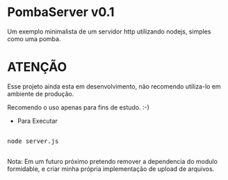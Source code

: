 # PombaServer v0.1
Um exemplo minimalista de um servidor http utilizando nodejs, simples como uma pomba.

<h1>ATENÇÃO</h1>

<p>Esse projeto ainda esta em desenvolvimento, não recomendo utiliza-lo em ambiente de produção.</p>
<p>Recomendo o uso apenas para fins de estudo. :-)</p>

- Para Executar

<pre>

node server.js

</pre>


<p>Nota: Em um futuro próximo pretendo remover a dependencia do modulo formidable, e criar minha própria implementação de upload de arquivos.</p>

